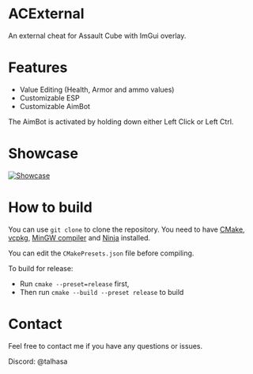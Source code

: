 # ACExternal
An external cheat for Assault Cube with ImGui overlay.

# Features

- Value Editing (Health, Armor and ammo values)
- Customizable ESP
- Customizable AimBot

The AimBot is activated by holding down either Left Click or Left Ctrl.

# Showcase

[![Showcase](https://img.youtube.com/vi/o_ry8-986T0/maxresdefault.jpg)](https://www.youtube.com/watch?v=o_ry8-986T0)

# How to build

You can use `git clone` to clone the repository.
You need to have [CMake](https://cmake.org/getting-started/), [vcpkg](https://learn.microsoft.com/en-us/vcpkg/get_started/overview), [MinGW compiler](https://code.visualstudio.com/docs/cpp/config-mingw) and [Ninja](https://ninja-build.org) installed.

You can edit the `CMakePresets.json` file before compiling.

To build for release:

- Run `cmake --preset=release` first,
- Then run `cmake --build --preset release` to build

# Contact

Feel free to contact me if you have any questions or issues.

Discord: @talhasa
